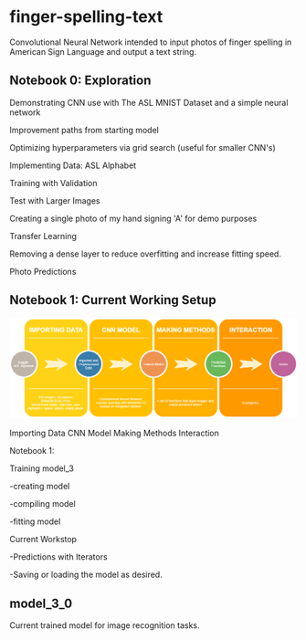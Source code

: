 # finger-spelling-text
Convolutional Neural Network intended to input photos of finger spelling in American Sign Language and output a text string.



## Notebook 0: Exploration


Demonstrating CNN use with The ASL MNIST Dataset and a simple neural network

Improvement paths from starting model

Optimizing hyperparameters via grid search (useful for smaller CNN's)

Implementing Data: ASL Alphabet

Training with Validation

Test with Larger Images

Creating a single photo of my hand signing 'A' for demo purposes

Transfer Learning

Removing a dense layer to reduce overfitting and increase fitting speed.

Photo Predictions


## Notebook 1: Current Working Setup

![template from drawio](readme_images/project_map.png?raw=true)


Importing Data
CNN Model
Making Methods
Interaction


Notebook 1:

Training model_3

 -creating model

 -compiling model

 -fitting model

Current Workstop


 -Predictions with Iterators

 -Saving or loading the model as desired.


## model_3_0

Current trained model for image recognition tasks.